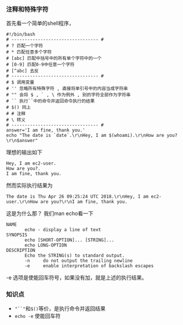 ### 注释和特殊字符
首先看一个简单的shell程序，
``` shell
#!/bin/bash
# --------------------------------- #
# ? 匹配一个字符
# * 匹配任意多个字符
# [abc] 匹配中括号中的所有单个字符中的一个
# [0-9] 匹配0-9中任意一个字符
# [^abc] 去反
# --------------------------------- #
# $ 调用变量
# '' 忽略所有特殊字符 , 直接将单引号中的内容当成字符串
# "" 会将 $ , ` , \ 作为例外 , 别的字符全部作为字符串
# `` 执行``中的命令并返回命令执行的结果
# $() 同上
# # 注释
# \ 转义
# --------------------------------- #
answer='I am fine, thank you.'
echo "The date is `date`.\r\nHey, I am $(whoami).\r\nHow are you?\r\n$answer"
```
理想的输出如下
``` shell
Hey, I am ec2-user.
How are you?.
I am fine, thank you.
```
然而实际执行结果为
``` shell
The date is Thu Apr 26 09:25:24 UTC 2018.\r\nHey, I am ec2-user.\r\nHow are you?\r\nI am fine, thank you.
```
这是为什么那？
我们man echo看一下
``` shell
NAME
       echo - display a line of text
SYNOPSIS
       echo [SHORT-OPTION]... [STRING]...
       echo LONG-OPTION
DESCRIPTION
       Echo the STRING(s) to standard output.
       -n     do not output the trailing newline
       -e     enable interpretation of backslash escapes
```
-e 选项是使能回车符号，如果没有加，就是上述的执行结果。

### 知识点
 * `"``"`和`$()`等价，是执行命令并返回结果
 * `echo -e` 使能回车符 